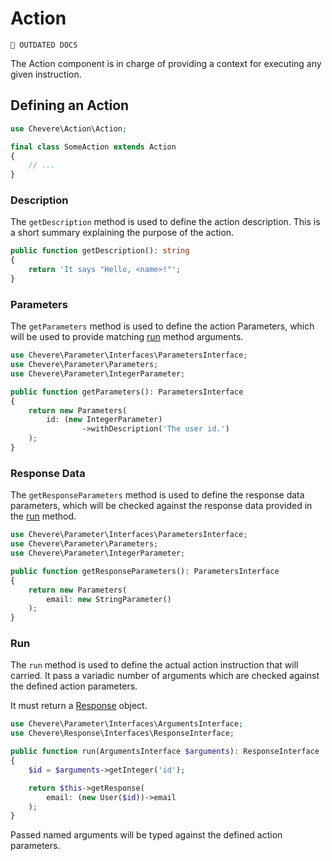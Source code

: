 # Action

`🚧 OUTDATED DOCS`

The Action component is in charge of providing a context for executing any given instruction.

## Defining an Action

```php
use Chevere\Action\Action;

final class SomeAction extends Action
{
    // ...
}
```

### Description

The `getDescription` method is used to define the action description. This is a short summary explaining the purpose of the action.

```php
public function getDescription(): string
{
    return 'It says "Hello, <name>!"';
}
```

### Parameters

The `getParameters` method is used to define the action Parameters, which will be used to provide matching [run](#run) method arguments.

```php
use Chevere\Parameter\Interfaces\ParametersInterface;
use Chevere\Parameter\Parameters;
use Chevere\Parameter\IntegerParameter;

public function getParameters(): ParametersInterface
{
    return new Parameters(
        id: (new IntegerParameter)
                ->withDescription('The user id.')
    );
}
```

### Response Data

The `getResponseParameters` method is used to define the response data parameters, which will be checked against the response data provided in the [run](#run) method.

```php
use Chevere\Parameter\Interfaces\ParametersInterface;
use Chevere\Parameter\Parameters;
use Chevere\Parameter\IntegerParameter;

public function getResponseParameters(): ParametersInterface
{
    return new Parameters(
        email: new StringParameter()
    );
}
```

### Run

The `run` method is used to define the actual action instruction that will carried. It pass a variadic number of arguments which are checked against the defined action parameters.

It must return a [Response](../reference/Chevere/Components/Response/Response.md) object.

```php
use Chevere\Parameter\Interfaces\ArgumentsInterface;
use Chevere\Response\Interfaces\ResponseInterface;

public function run(ArgumentsInterface $arguments): ResponseInterface
{
    $id = $arguments->getInteger('id');

    return $this->getResponse(
        email: (new User($id))->email
    );
}
```

Passed named arguments will be typed against the defined action parameters.
